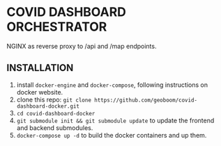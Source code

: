 # COVID DASHBOARD ORCHESTRATOR
NGINX as reverse proxy to /api and /map endpoints.

## INSTALLATION
1. install `docker-engine` and `docker-compose`, following instructions on docker
   website.
2. clone this repo: `git clone https://github.com/geoboom/covid-dashboard-docker.git`
3. `cd covid-dashboard-docker`
4. `git submodule init && git submodule update` to update the frontend and
   backend submodules.
5. `docker-compose up -d` to build the docker containers and up them.

